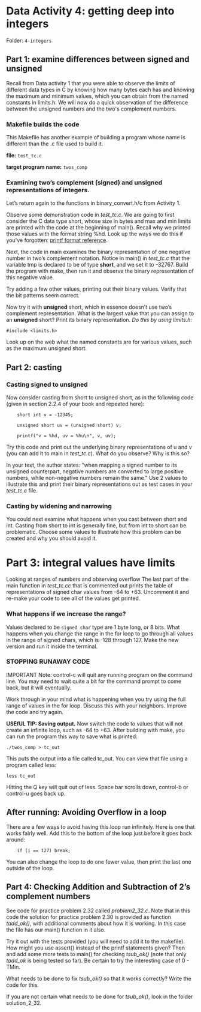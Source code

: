 # Data Activity 4: getting deep into integers

Folder: `4-integers`

## Part 1: examine differences between signed and unsigned

Recall from Data activity 1 that you were able to observe the limits of different data types in C by knowing how many bytes each has and knowing the maximum and minimum values, which you can obtain from the named constants in limits.h. We will now do a quick observation of the difference between the unsigned numbers and the two's complement numbers.

### Makefile builds the code

This Makefile has another example of building a program whose name is different than the .c file used to build it.

**file:**   `test_tc.c` 

**target program name:** `twos_comp`

### Examining two’s complement (signed) and unsigned representations of integers.

Let’s return again to the functions in binary_convert.h/c from Activity 1.  

Observe some demonstration code in *test_tc.c*.  We are going to first consider the C data type short, whose size in bytes and max and min limits are printed with the code at the beginning of main().  Recall why we printed those values with the format string %hd. Look up the ways we do this if you've forgotten: [printf format reference](http://www.cplusplus.com/reference/cstdio/printf/).

Next, the code in main examines the binary representation of one negative number in two’s complement notation. Notice in main() in *test_tc.c* that the variable tmp is declared to be of type **short**, and we set it to -32767. Build the program with make, then run it and observe the binary representation of this negative value.  

Try  adding a few other values, printing out their binary values. Verify that the bit patterns seem correct. 

Now try it with **unsigned** short, which in essence doesn’t use two’s complement representation.  What is the largest value that you can assign to an **unsigned** short?  Print its binary representation. *Do this by using limits.h:*

	#include <limits.h>

Look up on the web what the named constants are for various values, such as the maximum unsigned short.


## Part 2: casting


### Casting signed to unsigned

Now consider casting from short to unsigned short, as in the following code (given in section 2.2.4 of your book and repeated here):

```
	short int v = -12345;

	unsigned short uv = (unsigned short) v;

	printf("v = %hd, uv = %hu\n", v, uv);
```

Try this code and print out the underlying binary representations of u and v (you can add it to main in *test_tc.c*). What do you observe? Why is this so?

In your text, the author states: "when mapping a signed number to its unsigned counterpart, negative numbers are converted to large positive numbers, while non-negative numbers remain the same." Use 2 values to illustrate this and print their binary representations out as test cases in your *test_tc.c* file.

### Casting by widening and narrowing

You could next examine what happens when you cast between short and int. Casting from short to int is generally fine, but from int to short can be problematic.  Choose some values to illustrate how this problem can be created
and why you should avoid it.


# Part 3: integral values have limits

Looking at ranges of numbers and observing overflow The last part of the main function in *test_tc.cc* that is commented out prints the table of representations of signed char values from -64 to +63. Uncomment it and re-make your code to see all of the values get printed.  


### What happens if we increase the range?

Values declared to be `signed char` type are 1 byte long, or 8 bits.  What happens when you change the range in the for loop to go through all values in the range of signed chars, which is -128  through 127.  Make the new version and run it inside the terminal. 

### STOPPING RUNAWAY CODE
IMPORTANT Note: control-c will quit any running program on the command line. You may need to wait quite a bit for the command prompt to come back, but it will eventually.

Work through in your mind what is happening when you try using the full range of values in the for loop. Discuss this with your neighbors. Improve the code and try again. 

**USEfUL TIP: Saving output.** Now switch the code to values that will not create an infinite loop, such as -64 to +63. After building with make, you can run the program this way to save what is printed:

	./twos_comp > tc_out

This puts the output into a file called tc_out. You can view that file using a program called less:

	less tc_out

Hitting the Q key will quit out of less. Space bar scrolls down, control-b or control-u goes back up.

## After running: Avoiding Overflow in a loop

There are a few ways to avoid having this loop run infinitely. Here is one that works fairly well. Add this to the bottom of the loop just before it goes back around:

```
    if (i == 127) break;
```

You can also change the loop to do one fewer value, then print the last one outside of the loop.


## Part 4: Checking Addition and Subtraction of 2’s complement numbers

See code for practice problem 2.32 called *problem2_32.c*.  Note that in this code the solution for practice problem 2.30 is provided as function *tadd_ok()*, with additional comments about how it is working. In this case the file has our main() function in it also.

Try it out with the tests provided (you will need to add it to the makefile). How might you use  assert() instead of the printf statements given? Then and add some more tests to main() for checking *tsub_ok()*  (note that only *tadd_ok* is being tested so far).  Be certain to try the interesting case of 0 - TMin.

What needs to be done to fix *tsub_ok()* so that it works correctly?  Write the code for this.

If you are not certain what needs to be done for *tsub_ok()*, look in the folder solution_2_32.


